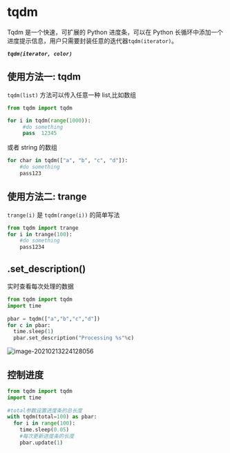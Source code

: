 # tqdm

Tqdm 是一个快速，可扩展的 Python 进度条，可以在 Python 长循环中添加一个进度提示信息，用户只需要封装任意的迭代器`tqdm(iterator)`。

***`tqdm(iterator, color)`***

## 使用方法一: tqdm

`tqdm(list)` 方法可以传入任意一种 list,比如数组

```python
from tqdm import tqdm

for i in tqdm(range(1000)):  
     #do something
     pass  12345
```

或者 string 的数组

```python
for char in tqdm(["a", "b", "c", "d"]):
    #do something
    pass123
```

## 使用方法二: trange

`trange(i)` 是 `tqdm(range(i))` 的简单写法

```python
from tqdm import trange
for i in trange(100):
    #do something
    pass1234
```

## .set_description()

实时查看每次处理的数据

```python
from tqdm import tqdm
import time
 
pbar = tqdm(["a","b","c","d"])
for c in pbar:
  time.sleep(1)
  pbar.set_description("Processing %s"%c)
```

![image-20210213224128056](http://markdown-1303167219.cos.ap-shanghai.myqcloud.com/image-20210213224128056.png)

## 控制进度

```python
from tqdm import tqdm
import time
 
#total参数设置进度条的总长度
with tqdm(total=100) as pbar:
  for i in range(100):
    time.sleep(0.05)
    #每次更新进度条的长度
    pbar.update(1)
```

